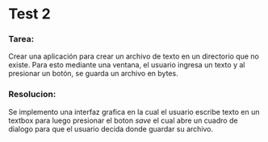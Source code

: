 # Test 2
### Tarea:
Crear una aplicación para crear un archivo de texto en un directorio que no existe. Para esto mediante una ventana, el usuario ingresa un texto y al presionar un botón, se guarda un archivo en bytes.

### Resolucion:
Se implemento una interfaz grafica en la cual el usuario escribe texto en un textbox para luego presionar el boton *save* el cual abre un cuadro de dialogo para que el usuario decida donde guardar su archivo.
